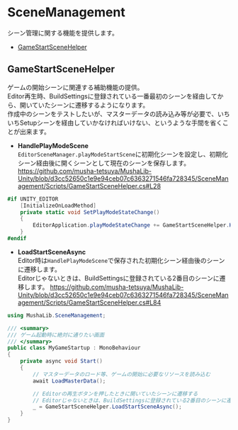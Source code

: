 # SceneManagement
シーン管理に関する機能を提供します。
* [GameStartSceneHelper](#gamestartscenehelper)

## GameStartSceneHelper
ゲームの開始シーンに関連する補助機能の提供。  
Editor再生時、BuildSettingsに登録されている一番最初のシーンを経由してから、開いていたシーンに遷移するようになります。  
作成中のシーンをテストしたいが、マスターデータの読み込み等が必要で、いちいちSetupシーンを経由していかなければいけない、というような手間を省くことが出来ます。

* **HandlePlayModeScene**  
  `EditorSceneManager.playModeStartScene`に初期化シーンを設定し、初期化シーン経由後に開くシーンとして現在のシーンを保存します。
  https://github.com/musha-tetsuya/MushaLib-Unity/blob/d3cc52650c1e9e94ceb07c6363271546fa728345/SceneManagement/Scripts/GameStartSceneHelper.cs#L28
```csharp
#if UNITY_EDITOR
    [InitializeOnLoadMethod]
    private static void SetPlayModeStateChange()
    {
        EditorApplication.playModeStateChange += GameStartSceneHelper.HandlePlayModeScene;
    }
#endif
```

* **LoadStartSceneAsync**  
  Editor時は`HandlePlayModeScene`で保存された初期化シーン経由後のシーンに遷移します。  
  Editorじゃないときは、BuildSettingsに登録されている2番目のシーンに遷移します。
  https://github.com/musha-tetsuya/MushaLib-Unity/blob/d3cc52650c1e9e94ceb07c6363271546fa728345/SceneManagement/Scripts/GameStartSceneHelper.cs#L84
```csharp
using MushaLib.SceneManagement;

/// <summary>
/// ゲーム起動時に絶対に通りたい画面
/// </summary>
public class MyGameStartup : MonoBehaviour
{
    private async void Start()
    {
        // マスターデータのロード等、ゲームの開始に必要なリソースを読み込む
        await LoadMasterData();

        // Editorの再生ボタンを押したときに開いていたシーンに遷移する
        // Editorじゃないときは、BuildSettingsに登録されている2番目のシーンに遷移する
        _ = GameStartSceneHelper.LoadStartSceneAsync();
    }
}
```
